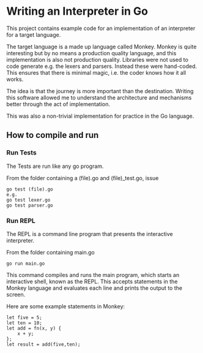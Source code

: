# Writing an Interpreter in Go

This project contains example code
for an implementation of an interpreter 
for a target language. 

The target language is a made up language called Monkey. 
Monkey is quite interesting but by no means a production 
quality language, and this implementation is also not 
production quality. Libraries were not used to code generate 
e.g. the lexers and parsers. Instead these were hand-coded.
This ensures that there is minimal magic, i.e. the coder 
knows how it all works.

The idea is that the journey is more important than 
the destination. Writing this software allowed me to 
understand the architecture and mechanisms better
through the act of implementation. 

This was also a non-trivial implementation for practice 
in the Go language. 

## How to compile and run

### Run Tests

The Tests are run like any go program. 

From the folder containing a (file).go and (file)_test.go, issue 

    go test (file).go
    e.g.
    go test lexer.go
    go test parser.go

### Run REPL

The REPL is a command line program that presents the interactive interpreter. 

From the folder containing main.go

    go run main.go

This command compiles and runs the main program, which starts an interactive shell, 
known as the REPL. This accepts statements in the Monkey language and evaluates 
each line and prints the output to the screen. 

Here are some example statements in Monkey:

    let five = 5;
	let ten = 10;
	let add = fn(x, y) {
		x + y;
	};
	let result = add(five,ten);
